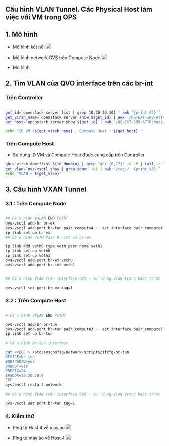 


## Cấu hình VLAN Tunnel. Các Physical Host làm việc với VM trong OPS

## 1. Mô hình

- Mô hình kết nối
![](https://i.imgur.com/q1wWebm.png)


- Mô hình network OVS trên Compute Node
![](https://camo.githubusercontent.com/90a932615b63335581dfafe3ce6274101d15da3d/68747470733a2f2f646f63732e6f70656e737461636b2e6f72672f6e657574726f6e2f717565656e732f5f696d616765732f756e6465722d7468652d686f6f642d7363656e6172696f2d312d6f76732d636f6d707574652e706e67)

- Mô hình 


## 2. Tìm VLAN của QVO interface trên các br-int

### Trên Controller

```bash

get_id=`openstack server list | grep 10.20.30.101 | awk '{print $2}'`
get_virsh_name=`openstack server show ${get_id} | awk '/OS-EXT-SRV-ATTR:instance_name/  {print $4}'`
get_host=`openstack server show ${get_id} | awk '/OS-EXT-SRV-ATTR:host/  {print $4}'`

echo "ID VM :${get_virsh_name} , Compute Host : ${get_host} "
```


### Trên Compute Host
- Sử dụng ID VM và Compute Host được cung cấp trên Controller

```bash
qbr=`virsh domiflist ${id_domain} | grep "qbr.{0,12}" -o -P | tail -c 13`
get_vlan=`ovs-vsctl show | grep $qbr  -b1 | awk '/tag:/  {print $3}'`
echo "VLAN = ${get_vlan}"
```


## 3. Cấu hình VXAN Tunnel


### 3.1 : Trên Compute Node


```bash

## Cấu hình VXLAN END POINT
ovs-vsctl add-br br-ex
ovs-vsctl add-port br-tun pair_compute4 -- set interface pair_compute4 type=vxlan  options:local_ip=192.168.69.132 options:remote_ip=192.168.69.135 options:in_key=flow options:out_key=flow
ip link set up br-ex
## Cấu hình VETH Pair br-int và br-ex

ip link add veth0 type veth peer name veth1
ip link set up veth0
ip link set up veth1
ovs-vsctl add-port br-ex veth0
ovs-vsctl add-port br-int veth1


## Cấu hình VLAN trên interface OVS - sử dụng VLAN trong bước trước

ovs-vsctl set port br-ex tag=1


```


### 3.2 : Trên Compute Host

```bash

# Cấu hình VXLAN END POINT

ovs-vsctl add-br br-tun
ovs-vsctl add-port br-tun pair_compute3 -- set interface pair_compute3 type=vxlan options:local_ip=192.168.69.135 options:remote_ip=192.168.69.132 options:in_key=flow options:out_key=flow
ip link set up br-tun

# Cấu hình br-tun interface

cat <<EOF > /etc/sysconfig/network-scripts/ifcfg-br-tun
DEVICE=br-tun
BOOTPROTO=yes
ONBOOT=yes
PREFIX=24
IPADDR=10.20.20.9
EOF
systemctl restart network

## Cấu hình VLAN trên interface OVS - sử dụng VLAN trong bước trước

ovs-vsctl set port br-tun tag=1

```


### 4. Kiểm thử


- Ping từ Host 4 về máy ảo
![](https://i.imgur.com/LAGQzCk.png)


- Ping từ máy ảo về Host 4
![](https://i.imgur.com/wbnlekh.png)
